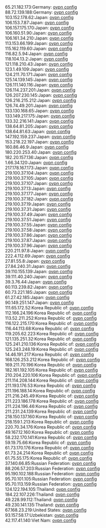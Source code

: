 65.21.182.173:Germany: [ovpn config](vpn/65_21_182_173.ovpn)  
88.72.139.188:Germany: [ovpn config](vpn/88_72_139_188.ovpn)  
103.152.178.62:Japan: [ovpn config](vpn/103_152_178_62.ovpn)  
106.153.7.87:Japan: [ovpn config](vpn/106_153_7_87.ovpn)  
106.157.175.170:Japan: [ovpn config](vpn/106_157_175_170.ovpn)  
106.160.51.90:Japan: [ovpn config](vpn/106_160_51_90.ovpn)  
106.161.34.210:Japan: [ovpn config](vpn/106_161_34_210.ovpn)  
113.153.66.199:Japan: [ovpn config](vpn/113_153_66_199.ovpn)  
115.162.119.60:Japan: [ovpn config](vpn/115_162_119_60.ovpn)  
116.82.5.94:Japan: [ovpn config](vpn/116_82_5_94.ovpn)  
118.104.13.2:Japan: [ovpn config](vpn/118_104_13_2.ovpn)  
121.118.210.43:Japan: [ovpn config](vpn/121_118_210_43.ovpn)  
123.1.49.109:Japan: [ovpn config](vpn/123_1_49_109.ovpn)  
124.211.70.171:Japan: [ovpn config](vpn/124_211_70_171.ovpn)  
125.14.139.145:Japan: [ovpn config](vpn/125_14_139_145.ovpn)  
126.111.140.116:Japan: [ovpn config](vpn/126_111_140_116.ovpn)  
126.114.237.201:Japan: [ovpn config](vpn/126_114_237_201.ovpn)  
126.207.230.145:Japan: [ovpn config](vpn/126_207_230_145.ovpn)  
126.216.215.212:Japan: [ovpn config](vpn/126_216_215_212.ovpn)  
126.74.49.201:Japan: [ovpn config](vpn/126_74_49_201.ovpn)  
133.130.168.65:Japan: [ovpn config](vpn/133_130_168_65.ovpn)  
133.149.217.175:Japan: [ovpn config](vpn/133_149_217_175.ovpn)  
133.32.216.141:Japan: [ovpn config](vpn/133_32_216_141.ovpn)  
138.64.81.205:Japan: [ovpn config](vpn/138_64_81_205.ovpn)  
138.64.81.63:Japan: [ovpn config](vpn/138_64_81_63.ovpn)  
147.192.159.237:Japan: [ovpn config](vpn/147_192_159_237.ovpn)  
153.218.22.197:Japan: [ovpn config](vpn/153_218_22_197.ovpn)  
160.86.46.9:Japan: [ovpn config](vpn/160_86_46_9.ovpn)  
180.220.253.40:Japan: [ovpn config](vpn/180_220_253_40.ovpn)  
182.20.157.136:Japan: [ovpn config](vpn/182_20_157_136.ovpn)  
1.66.34.120:Japan: [ovpn config](vpn/1_66_34_120.ovpn)  
217.178.167.173:Japan: [ovpn config](vpn/217_178_167_173.ovpn)  
219.100.37.104:Japan: [ovpn config](vpn/219_100_37_104.ovpn)  
219.100.37.105:Japan: [ovpn config](vpn/219_100_37_105.ovpn)  
219.100.37.107:Japan: [ovpn config](vpn/219_100_37_107.ovpn)  
219.100.37.13:Japan: [ovpn config](vpn/219_100_37_13.ovpn)  
219.100.37.177:Japan: [ovpn config](vpn/219_100_37_177.ovpn)  
219.100.37.182:Japan: [ovpn config](vpn/219_100_37_182.ovpn)  
219.100.37.19:Japan: [ovpn config](vpn/219_100_37_19.ovpn)  
219.100.37.31:Japan: [ovpn config](vpn/219_100_37_31.ovpn)  
219.100.37.49:Japan: [ovpn config](vpn/219_100_37_49.ovpn)  
219.100.37.51:Japan: [ovpn config](vpn/219_100_37_51.ovpn)  
219.100.37.55:Japan: [ovpn config](vpn/219_100_37_55.ovpn)  
219.100.37.58:Japan: [ovpn config](vpn/219_100_37_58.ovpn)  
219.100.37.86:Japan: [ovpn config](vpn/219_100_37_86.ovpn)  
219.100.37.87:Japan: [ovpn config](vpn/219_100_37_87.ovpn)  
219.100.37.96:Japan: [ovpn config](vpn/219_100_37_96.ovpn)  
220.211.97.8:Japan: [ovpn config](vpn/220_211_97_8.ovpn)  
222.4.112.69:Japan: [ovpn config](vpn/222_4_112_69.ovpn)  
27.81.55.8:Japan: [ovpn config](vpn/27_81_55_8.ovpn)  
27.84.240.31:Japan: [ovpn config](vpn/27_84_240_31.ovpn)  
39.110.155.139:Japan: [ovpn config](vpn/39_110_155_139.ovpn)  
39.111.40.240:Japan: [ovpn config](vpn/39_111_40_240.ovpn)  
39.3.76.44:Japan: [ovpn config](vpn/39_3_76_44.ovpn)  
60.113.239.82:Japan: [ovpn config](vpn/60_113_239_82.ovpn)  
60.73.221.185:Japan: [ovpn config](vpn/60_73_221_185.ovpn)  
61.27.42.185:Japan: [ovpn config](vpn/61_27_42_185.ovpn)  
90.149.251.147:Japan: [ovpn config](vpn/90_149_251_147.ovpn)  
111.65.172.52:Korea Republic of: [ovpn config](vpn/111_65_172_52.ovpn)  
112.166.24.196:Korea Republic of: [ovpn config](vpn/112_166_24_196.ovpn)  
113.52.211.252:Korea Republic of: [ovpn config](vpn/113_52_211_252.ovpn)  
116.122.215.170:Korea Republic of: [ovpn config](vpn/116_122_215_170.ovpn)  
116.44.113.68:Korea Republic of: [ovpn config](vpn/116_44_113_68.ovpn)  
119.205.62.223:Korea Republic of: [ovpn config](vpn/119_205_62_223.ovpn)  
121.135.251.32:Korea Republic of: [ovpn config](vpn/121_135_251_32.ovpn)  
125.241.210.136:Korea Republic of: [ovpn config](vpn/125_241_210_136.ovpn)  
125.243.248.19:Korea Republic of: [ovpn config](vpn/125_243_248_19.ovpn)  
14.46.191.217:Korea Republic of: [ovpn config](vpn/14_46_191_217.ovpn)  
168.126.253.212:Korea Republic of: [ovpn config](vpn/168_126_253_212.ovpn)  
169.211.70.196:Korea Republic of: [ovpn config](vpn/169_211_70_196.ovpn)  
182.161.192.105:Korea Republic of: [ovpn config](vpn/182_161_192_105.ovpn)  
210.204.220.106:Korea Republic of: [ovpn config](vpn/210_204_220_106.ovpn)  
211.114.208.144:Korea Republic of: [ovpn config](vpn/211_114_208_144.ovpn)  
211.193.176.53:Korea Republic of: [ovpn config](vpn/211_193_176_53.ovpn)  
211.196.188.14:Korea Republic of: [ovpn config](vpn/211_196_188_14.ovpn)  
211.216.245.49:Korea Republic of: [ovpn config](vpn/211_216_245_49.ovpn)  
211.223.186.178:Korea Republic of: [ovpn config](vpn/211_223_186_178.ovpn)  
211.224.196.46:Korea Republic of: [ovpn config](vpn/211_224_196_46.ovpn)  
211.231.24.139:Korea Republic of: [ovpn config](vpn/211_231_24_139.ovpn)  
218.150.137.160:Korea Republic of: [ovpn config](vpn/218_150_137_160.ovpn)  
218.159.1.213:Korea Republic of: [ovpn config](vpn/218_159_1_213.ovpn)  
220.70.34.176:Korea Republic of: [ovpn config](vpn/220_70_34_176.ovpn)  
49.167.12.160:Korea Republic of: [ovpn config](vpn/49_167_12_160.ovpn)  
58.232.170.141:Korea Republic of: [ovpn config](vpn/58_232_170_141.ovpn)  
59.19.75.66:Korea Republic of: [ovpn config](vpn/59_19_75_66.ovpn)  
61.73.170.176:Korea Republic of: [ovpn config](vpn/61_73_170_176.ovpn)  
61.73.24.214:Korea Republic of: [ovpn config](vpn/61_73_24_214.ovpn)  
61.75.55.175:Korea Republic of: [ovpn config](vpn/61_75_55_175.ovpn)  
37.140.66.85:Russian Federation: [ovpn config](vpn/37_140_66_85.ovpn)  
88.206.57.203:Russian Federation: [ovpn config](vpn/88_206_57_203.ovpn)  
95.190.102.188:Russian Federation: [ovpn config](vpn/95_190_102_188.ovpn)  
95.70.101.105:Russian Federation: [ovpn config](vpn/95_70_101_105.ovpn)  
95.70.113.159:Russian Federation: [ovpn config](vpn/95_70_113_159.ovpn)  
124.122.194.105:Thailand: [ovpn config](vpn/124_122_194_105.ovpn)  
184.22.107.226:Thailand: [ovpn config](vpn/184_22_107_226.ovpn)  
49.228.99.112:Thailand: [ovpn config](vpn/49_228_99_112.ovpn)  
49.230.141.135:Thailand: [ovpn config](vpn/49_230_141_135.ovpn)  
67.168.23.219:United States: [ovpn config](vpn/67_168_23_219.ovpn)  
93.157.58.17:Uzbekistan: [ovpn config](vpn/93_157_58_17.ovpn)  
42.117.41.140:Viet Nam: [ovpn config](vpn/42_117_41_140.ovpn)  
